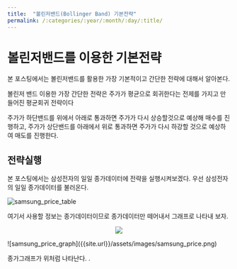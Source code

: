 ```yaml
---
title:  "볼린저밴드(Bollinger Band) 기본전략" 
permalink: /:categories/:year/:month/:day/:title/
---
```


# 볼린저밴드를 이용한 기본전략

본 포스팅에서는 볼린저밴드를 활용한 가장 기본적이고 간단한 전략에 대해서 알아본다.

볼린저 밴드 이용한 가장 간단한 전략은 주가가 평균으로 회귀한다는 전제를 가지고 만들어진 평균회귀 전략이다

주가가 하단밴드를 위에서 아래로 통과하면 주가가 다시 상승할것으로 예상해 매수를 진행하고, 주가가 상단밴드를 아래에서 위로 통과하면 주가가 다시 하강할 것으로 예상하여 매도를 진행한다.

## 전략실행

본 포스팅에서는 삼성전자의 일일 종가데이터에 전략을 실행시켜보겠다.
우선 삼성전자의 일일 종가데이터를 불러온다.

![samsung_price_table]({{site.url}}/assets/images/samsung_price_table.png)

여기서 사용할 정보는 종가데이터이므로 종가데이터만 떼어내서 그래프로 나타내 보자.

<p align="center"><img src="{{site.url}}/assets/images/samsung_price.png"></p>
![samsung_price_graph]({{site.url}}/assets/images/samsung_price.png)

종가그래프가 위처럼 나타난다.
.
